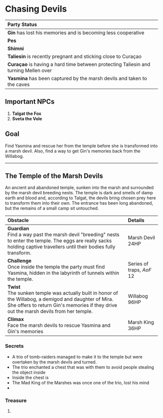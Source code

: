 # Chasing Devils


| Party Status |
|:--- |
| **Gin** has lost his memories and is becoming less cooperative |
| **Pes** |
| **Shimni**  |
| **Taliesin** is recently pregnant and sticking close to Curaçao |
| **Curaçao** is having a hard time between protecting Taliesin and turning Mellen over |
| **Yasmina** has been captured by the marsh devils and taken to the caves |

## Important NPCs
1. **Talgat the Fox**
2. **Sveta the Vole**

## Goal
Find Yasmina and rescue her from the temple before she is transformed into a marsh devil. Also, find a way to get Gin's memories back from the Willabog.

---

## The Temple of the Marsh Devils
An ancient and abandoned temple, sunken into the marsh and surrounded by the marsh devil breeding nests. The temple is dark and smells of damp earth and blood and, according to Talgat, the devils bring chosen prey here to transform them into their own. The entrance has been long abandoned, but the remains of a small camp sit untouched.

| Obstacle | Details |
|:--- |:--- |
| **Guardian**<br/>Find a way past the marsh devil "breeding" nests to enter the temple. The eggs are really sacks holding captive travellers until their bodies fully transform. | Marsh Devil 24HP |
| **Challenge**<br/>Once inside the temple the party must find Yasmina, hidden in the labyrinth of tunnels within the temple. | Series of traps, _AoF_ 12 |
| **Twist**<br/>The sunken temple was actually built in honor of the Willabog, a demigod and daughter of Mira. She offers to return Gin's memories if they drive out the marsh devils from her temple. | Willabog 96HP |
| **Climax**<br/>Face the marsh devils to rescue Yasmina and Gin's memories | Marsh King 36HP |

### Secrets
- A trio of tomb-raiders managed to make it to the temple but were overtaken by the marsh devils and turned.
- The trio enchanted a chest that was with them to avoid people stealing the object inside
- Inside the chest is 
- The Mad King of the Marshes was once one of the trio, lost his mind
- 

### Treasure
1. 
